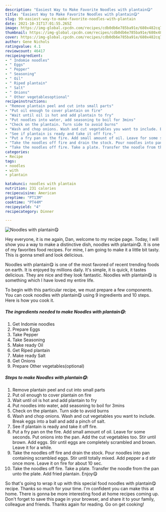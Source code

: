 ```yaml
---
description: "Easiest Way to Make Favorite Noodles with plantain😋"
title: "Easiest Way to Make Favorite Noodles with plantain😋"
slug: 99-easiest-way-to-make-favorite-noodles-with-plantain
date: 2021-10-31T17:01:55.265Z
image: https://img-global.cpcdn.com/recipes/cdb0db6e785ba91e/680x482cq70/noodles-with-plantain😋-recipe-main-photo.jpg
thumbnail: https://img-global.cpcdn.com/recipes/cdb0db6e785ba91e/680x482cq70/noodles-with-plantain😋-recipe-main-photo.jpg
cover: https://img-global.cpcdn.com/recipes/cdb0db6e785ba91e/680x482cq70/noodles-with-plantain😋-recipe-main-photo.jpg
author: Gene Nichols
ratingvalue: 4.1
reviewcount: 46417
recipeingredient:
- " Indomie noodles"
- " Eggs"
- " Pepper"
- " Seasoning"
- " Oil"
- " Riped plantain"
- " Salt"
- " Onions"
- " Other vegetablesoptional"
recipeinstructions:
- "Remove plantain peel and cut into small parts"
- "Put oil enough to cover plantain on fire"
- "Wait until oil is hot and add plantain to fry"
- "Put noodles into water, add seasoning to boil for 3mins"
- "Check on the plantain. Turn side to avoid burns"
- "Wash and chop onions. Wash and cut vegetables you want to include. Break eggs into a ball and add a pinch of salt."
- "See if plantain is ready and take it off fire."
- "Put a fry pan on the fire. Add small amount of oil. Leave for some seconds. Put onions into the pan. Add the cut vegetables too. Stir until brown. Add eggs. Stir until eggs are completely scrambled and brown. Leave it for a while."
- "Take the noodles off fire and drain the stock. Pour noodles into pan containing scrambled eggs. Stir until totally mixed. Add pepper a d stir once more. Leave it on fire for about 10 sec."
- "Take the noodles off fire. Take a plate. Transfer the noodle from the pan unto the plate. Add fried plantain. Enjoy😋"
categories:
- Recipe
tags:
- noodles
- with
- plantain

katakunci: noodles with plantain 
nutrition: 231 calories
recipecuisine: American
preptime: "PT13M"
cooktime: "PT44M"
recipeyield: "4"
recipecategory: Dinner

---
```



![Noodles with plantain😋](https://img-global.cpcdn.com/recipes/cdb0db6e785ba91e/680x482cq70/noodles-with-plantain😋-recipe-main-photo.jpg)

Hey everyone, it is me again, Dan, welcome to my recipe page. Today, I will show you a way to make a distinctive dish, noodles with plantain😋. It is one of my favorites food recipes. For mine, I am going to make it a little bit tasty. This is gonna smell and look delicious.

Noodles with plantain😋 is one of the most favored of recent trending foods on earth. It is enjoyed by millions daily. It's simple, it is quick, it tastes delicious. They are nice and they look fantastic. Noodles with plantain😋 is something which I have loved my entire life.




To begin with this particular recipe, we must prepare a few components. You can cook noodles with plantain😋 using 9 ingredients and 10 steps. Here is how you cook it.

<!--inarticleads1-->

##### The ingredients needed to make Noodles with plantain😋:

1. Get  Indomie noodles
1. Prepare  Eggs
1. Take  Pepper
1. Take  Seasoning
1. Make ready  Oil
1. Get  Riped plantain
1. Make ready  Salt
1. Get  Onions
1. Prepare  Other vegetables(optional)




<!--inarticleads2-->

##### Steps to make Noodles with plantain😋:

1. Remove plantain peel and cut into small parts
1. Put oil enough to cover plantain on fire
1. Wait until oil is hot and add plantain to fry
1. Put noodles into water, add seasoning to boil for 3mins
1. Check on the plantain. Turn side to avoid burns
1. Wash and chop onions. Wash and cut vegetables you want to include. Break eggs into a ball and add a pinch of salt.
1. See if plantain is ready and take it off fire.
1. Put a fry pan on the fire. Add small amount of oil. Leave for some seconds. Put onions into the pan. Add the cut vegetables too. Stir until brown. Add eggs. Stir until eggs are completely scrambled and brown. Leave it for a while.
1. Take the noodles off fire and drain the stock. Pour noodles into pan containing scrambled eggs. Stir until totally mixed. Add pepper a d stir once more. Leave it on fire for about 10 sec.
1. Take the noodles off fire. Take a plate. Transfer the noodle from the pan unto the plate. Add fried plantain. Enjoy😋




So that's going to wrap it up with this special food noodles with plantain😋 recipe. Thanks so much for your time. I'm confident you can make this at home. There is gonna be more interesting food at home recipes coming up. Don't forget to save this page in your browser, and share it to your family, colleague and friends. Thanks again for reading. Go on get cooking!
